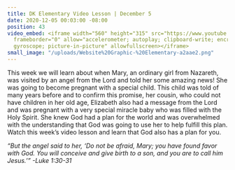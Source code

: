```yaml
---
title: DK Elementary Video Lesson | December 5
date: 2020-12-05 00:03:00 -08:00
position: 43
video_embed: <iframe width="560" height="315" src="https://www.youtube.com/embed/sD62BM7m4D4"
  frameborder="0" allow="accelerometer; autoplay; clipboard-write; encrypted-media;
  gyroscope; picture-in-picture" allowfullscreen></iframe>
small_image: "/uploads/Website%20Graphic-%20Elementary-a2aae2.png"
---
```


This week we will learn about when Mary, an ordinary girl from Nazareth, was visited by an angel from the Lord and told her some amazing news! She was going to become pregnant with a special child. This child was told of many years before and to confirm this promise, her cousin, who could not have children in her old age, Elizabeth also had a message from the Lord and was pregnant with a very special miracle baby who was filled with the Holy Spirit. She knew God had a plan for the world and was overwhelmed with the understanding that God was going to use her to help fulfill this plan. Watch this week’s video lesson and learn that God also has a plan for you.

*“But the angel said to her, ‘Do not be afraid, Mary; you have found favor with God. You will conceive and give birth to a son, and you are to call him Jesus.’” -Luke 1:30-31*